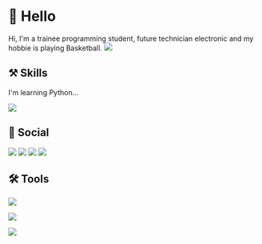 # 👋 Hello 
Hi, I'm a trainee programming student, future technician electronic and my hobbie is playing Basketball.
![](https://i.pinimg.com/originals/1e/a6/66/1ea66601f1ee09b578c40feee6ecd953.gif)
## ⚒️ Skills
I'm learning Python...

![](https://github.com/tandpfun/skill-icons/raw/main/icons/Python-Dark.svg)

## 📲 Social
<a href="https://twitter.com/0_o__sami__o_0"><img src="https://github.com/tandpfun/skill-icons/raw/main/icons/Twitter.svg"></a> <a href="https://instagram.com/0_o__sami__o_0?igshid=MzNlNGNkZWQ4Mg=="><img src="https://github.com/tandpfun/skill-icons/raw/main/icons/Instagram.svg"></a> <a href="https://discord.gg/YBa4PP7M"><img src="https://github.com/tandpfun/skill-icons/raw/main/icons/Discord.svg"></a> <a href="https://www.linkedin.com/in/aldo-samuel-vladimir-q-03a48327a"><img src="https://github.com/tandpfun/skill-icons/raw/main/icons/LinkedIn.svg"></a>

## 🛠 Tools

![](https://icons.iconarchive.com/icons/papirus-team/papirus-apps/256/pycharm-icon.png)

![](https://github.com/tandpfun/skill-icons/raw/main/icons/VSCode-Dark.svg)

![](https://github.com/tandpfun/skill-icons/raw/main/icons/Godot-Dark.svg)
